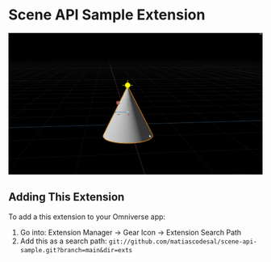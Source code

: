 # Scene API Sample Extension
![Scene API Sample Preview](exts/maticodes.scene.sample/data/preview.png)

## Adding This Extension

To add a this extension to your Omniverse app:
1. Go into: Extension Manager -> Gear Icon -> Extension Search Path
2. Add this as a search path: `git://github.com/matiascodesal/scene-api-sample.git?branch=main&dir=exts`